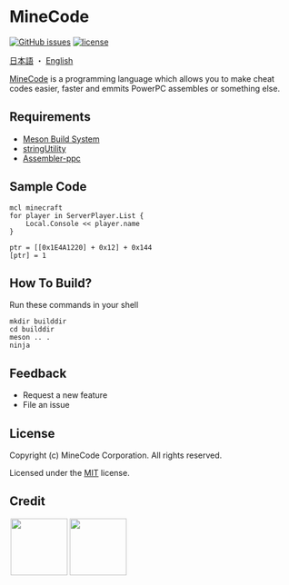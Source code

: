 # MineCode
[![GitHub issues](https://img.shields.io/github/issues/yukikamome316/MineCode)](https://github.com/yukikamome316/MineCode/issues) [![license](https://img.shields.io/github/license/yukikamome316/MineCode)](https://github.com/yukikamome316/MineCode/blob/main/LICENSE)

[日本語](https://github.com/yukikamome316/MineCode/blob/main/docs/README-ja.md) ・ [English](https://github.com/yukikamome316/MineCode/blob/main/README.md)

[MineCode](https://github.com/yukikamome316/MineCode/) is a programming language which allows you to make cheat codes easier, faster and emmits PowerPC assembles or something else.

## Requirements
- [Meson Build System](https://mesonbuild.com/)
- [stringUtility](https://github.com/syoch/stringUtility/)
- [Assembler-ppc](https://github.com/syoch/Assembler-ppc)

## Sample Code
~~~
mcl minecraft
for player in ServerPlayer.List {
    Local.Console << player.name
}
~~~
~~~
ptr = [[0x1E4A1220] + 0x12] + 0x144
[ptr] = 1
~~~

## How To Build?
Run these commands in your shell
```
mkdir builddir
cd builddir
meson .. .
ninja
```

## Feedback
- Request a new feature
- File an issue

## License
Copyright (c) MineCode Corporation. All rights reserved.

Licensed under the [MIT](https://github.com/yukikamome316/MineCode/LICENSE) license.

## Credit
<a href="https://github.com/yukikamome316">
  <img align="left" src="https://github.com/yukikamome316.png" hspace="2" width=100, height=100/>
</a>
<a href="https://github.com/syoch">
  <img align="left" src="https://github.com/syoch.png" hspace="2" width=100, height=100/>
</a>
